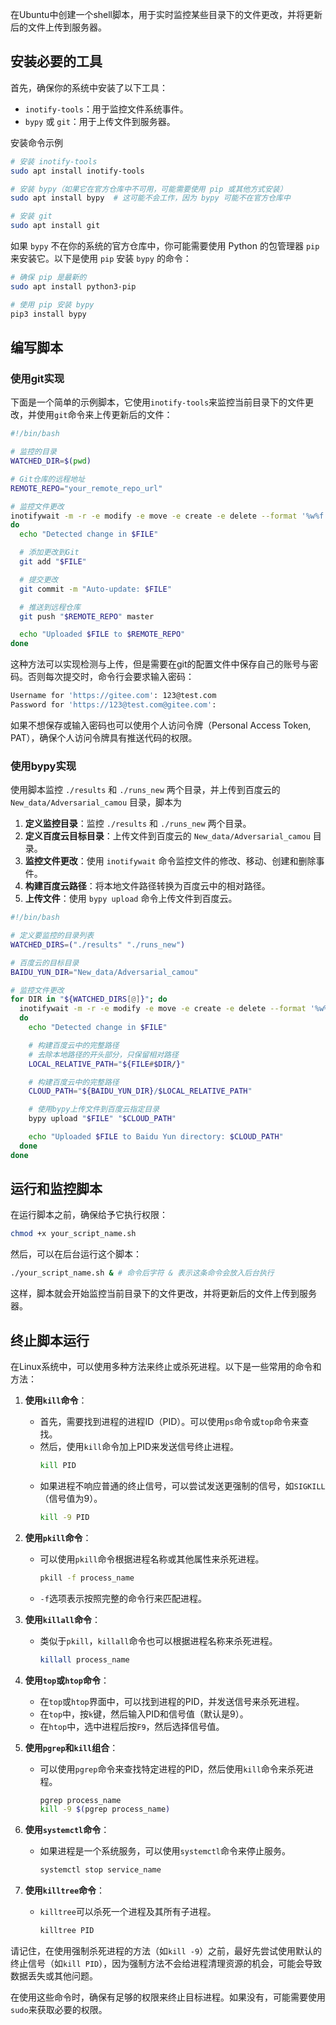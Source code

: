 在Ubuntu中创建一个shell脚本，用于实时监控某些目录下的文件更改，并将更新后的文件上传到服务器。

## 安装必要的工具

首先，确保你的系统中安装了以下工具：

- `inotify-tools`：用于监控文件系统事件。
- `bypy` 或 `git`：用于上传文件到服务器。

安装命令示例

```bash
# 安装 inotify-tools
sudo apt install inotify-tools

# 安装 bypy（如果它在官方仓库中不可用，可能需要使用 pip 或其他方式安装）
sudo apt install bypy  # 这可能不会工作，因为 bypy 可能不在官方仓库中

# 安装 git
sudo apt install git
```

如果 `bypy` 不在你的系统的官方仓库中，你可能需要使用 Python 的包管理器 `pip` 来安装它。以下是使用 `pip` 安装 `bypy` 的命令：

```bash
# 确保 pip 是最新的
sudo apt install python3-pip

# 使用 pip 安装 bypy
pip3 install bypy
```

## 编写脚本

### 使用git实现

下面是一个简单的示例脚本，它使用`inotify-tools`来监控当前目录下的文件更改，并使用`git`命令来上传更新后的文件：

```bash
#!/bin/bash

# 监控的目录
WATCHED_DIR=$(pwd)

# Git仓库的远程地址
REMOTE_REPO="your_remote_repo_url"

# 监控文件更改
inotifywait -m -r -e modify -e move -e create -e delete --format '%w%f' "$WATCHED_DIR" | while read FILE
do
  echo "Detected change in $FILE"

  # 添加更改到Git
  git add "$FILE"

  # 提交更改
  git commit -m "Auto-update: $FILE"

  # 推送到远程仓库
  git push "$REMOTE_REPO" master

  echo "Uploaded $FILE to $REMOTE_REPO"
done
```

这种方法可以实现检测与上传，但是需要在git的配置文件中保存自己的账号与密码。否则每次提交时，命令行会要求输入密码：

```bash
Username for 'https://gitee.com': 123@test.com
Password for 'https://123@test.com@gitee.com': 
```

如果不想保存或输入密码也可以使用个人访问令牌（Personal Access Token, PAT），确保个人访问令牌具有推送代码的权限。

### 使用bypy实现

使用脚本监控 `./results` 和 `./runs_new` 两个目录，并上传到百度云的 `New_data/Adversarial_camou` 目录，脚本为

1. **定义监控目录**：监控 `./results` 和 `./runs_new` 两个目录。
2. **定义百度云目标目录**：上传文件到百度云的 `New_data/Adversarial_camou` 目录。
3. **监控文件更改**：使用 `inotifywait` 命令监控文件的修改、移动、创建和删除事件。
4. **构建百度云路径**：将本地文件路径转换为百度云中的相对路径。
5. **上传文件**：使用 `bypy upload` 命令上传文件到百度云。

```bash
#!/bin/bash

# 定义要监控的目录列表
WATCHED_DIRS=("./results" "./runs_new")

# 百度云的目标目录
BAIDU_YUN_DIR="New_data/Adversarial_camou"

# 监控文件更改
for DIR in "${WATCHED_DIRS[@]}"; do
  inotifywait -m -r -e modify -e move -e create -e delete --format '%w%f' "$DIR" | while read FILE
  do
    echo "Detected change in $FILE"

    # 构建百度云中的完整路径
    # 去除本地路径的开头部分，只保留相对路径
    LOCAL_RELATIVE_PATH="${FILE#$DIR/}"

    # 构建百度云中的完整路径
    CLOUD_PATH="${BAIDU_YUN_DIR}/$LOCAL_RELATIVE_PATH"

    # 使用bypy上传文件到百度云指定目录
    bypy upload "$FILE" "$CLOUD_PATH"

    echo "Uploaded $FILE to Baidu Yun directory: $CLOUD_PATH"
  done
done
```

## 运行和监控脚本

在运行脚本之前，确保给予它执行权限：

```bash
chmod +x your_script_name.sh
```

然后，可以在后台运行这个脚本：

```bash
./your_script_name.sh & # 命令后字符 & 表示这条命令会放入后台执行
```

这样，脚本就会开始监控当前目录下的文件更改，并将更新后的文件上传到服务器。

## 终止脚本运行

在Linux系统中，可以使用多种方法来终止或杀死进程。以下是一些常用的命令和方法：

1. **使用`kill`命令**：
   
   - 首先，需要找到进程的进程ID（PID）。可以使用`ps`命令或`top`命令来查找。
   - 然后，使用`kill`命令加上PID来发送信号终止进程。
     ```bash
     kill PID
     ```
   - 如果进程不响应普通的终止信号，可以尝试发送更强制的信号，如`SIGKILL`（信号值为9）。
     ```bash
     kill -9 PID
     ```
   
2. **使用`pkill`命令**：
   - 可以使用`pkill`命令根据进程名称或其他属性来杀死进程。
     ```bash
     pkill -f process_name
     ```
   - `-f`选项表示按照完整的命令行来匹配进程。

3. **使用`killall`命令**：
   - 类似于`pkill`，`killall`命令也可以根据进程名称来杀死进程。
     ```bash
     killall process_name
     ```

4. **使用`top`或`htop`命令**：
   - 在`top`或`htop`界面中，可以找到进程的PID，并发送信号来杀死进程。
   - 在`top`中，按`k`键，然后输入PID和信号值（默认是9）。
   - 在`htop`中，选中进程后按`F9`，然后选择信号值。

5. **使用`pgrep`和`kill`组合**：
   - 可以使用`pgrep`命令来查找特定进程的PID，然后使用`kill`命令来杀死进程。
     ```bash
     pgrep process_name
     kill -9 $(pgrep process_name)
     ```

6. **使用`systemctl`命令**：
   - 如果进程是一个系统服务，可以使用`systemctl`命令来停止服务。
     ```bash
     systemctl stop service_name
     ```

7. **使用`killtree`命令**：
   - `killtree`可以杀死一个进程及其所有子进程。
     ```bash
     killtree PID
     ```

请记住，在使用强制杀死进程的方法（如`kill -9`）之前，最好先尝试使用默认的终止信号（如`kill PID`），因为强制方法不会给进程清理资源的机会，可能会导致数据丢失或其他问题。

在使用这些命令时，确保有足够的权限来终止目标进程。如果没有，可能需要使用`sudo`来获取必要的权限。